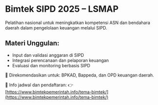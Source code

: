 # Bimtek SIPD 2025 – LSMAP

Pelatihan nasional untuk meningkatkan kompetensi ASN dan bendahara daerah dalam pengelolaan keuangan melalui SIPD.

## Materi Unggulan:
- Input dan validasi anggaran di SIPD
- Integrasi perencanaan dan pelaporan keuangan
- Evaluasi dan monitoring berbasis SIPD

📌 Direkomendasikan untuk: BPKAD, Bappeda, dan OPD keuangan daerah.

🔗 Info jadwal dan pendaftaran:
👉 [https://www.bimtekpemerintah.info/tema-bimtek/](https://www.bimtekpemerintah.info/tema-bimtek/)
